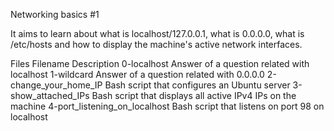 Networking basics #1


It aims to learn about what is localhost/127.0.0.1, what is 0.0.0.0, what is /etc/hosts and how to display the machine's active network interfaces.

Files
Filename	Description
0-localhost	Answer of a question related with localhost
1-wildcard	Answer of a question related with 0.0.0.0
2-change_your_home_IP	Bash script that configures an Ubuntu server
3-show_attached_IPs	Bash script that displays all active IPv4 IPs on the machine
4-port_listening_on_localhost	Bash script that listens on port 98 on localhost